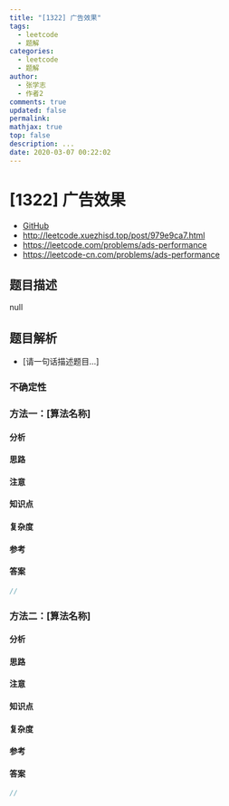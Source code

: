 ```yaml
---
title: "[1322] 广告效果"
tags:
  - leetcode
  - 题解
categories:
  - leetcode
  - 题解
author:
  - 张学志
  - 作者2
comments: true
updated: false
permalink:
mathjax: true
top: false
description: ...
date: 2020-03-07 00:22:02
---
```



# [1322] 广告效果
* [GitHub](https://github.com/algoboy101/LeetCodeCrowdsource/tree/master/_posts/QA/%5B1322%5D%20%E5%B9%BF%E5%91%8A%E6%95%88%E6%9E%9C.md)
* http://leetcode.xuezhisd.top/post/979e9ca7.html
* https://leetcode.com/problems/ads-performance
* https://leetcode-cn.com/problems/ads-performance


## 题目描述

null


## 题目解析
* [请一句话描述题目...]

### 不确定性


### 方法一：[算法名称]

#### 分析

#### 思路

#### 注意

#### 知识点

#### 复杂度

#### 参考

#### 答案

```cpp
//
```


### 方法二：[算法名称]

#### 分析

#### 思路

#### 注意

#### 知识点

#### 复杂度

#### 参考

#### 答案

```cpp
//
```


